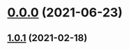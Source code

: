 # [0.0.0](https://github.com/AlexRogalskiy/scala-patterns/compare/v1.0.1...v0.0.0) (2021-06-23)



## [1.0.1](https://github.com/AlexRogalskiy/scala-patterns/compare/1.0.1...v1.0.1) (2021-02-18)



